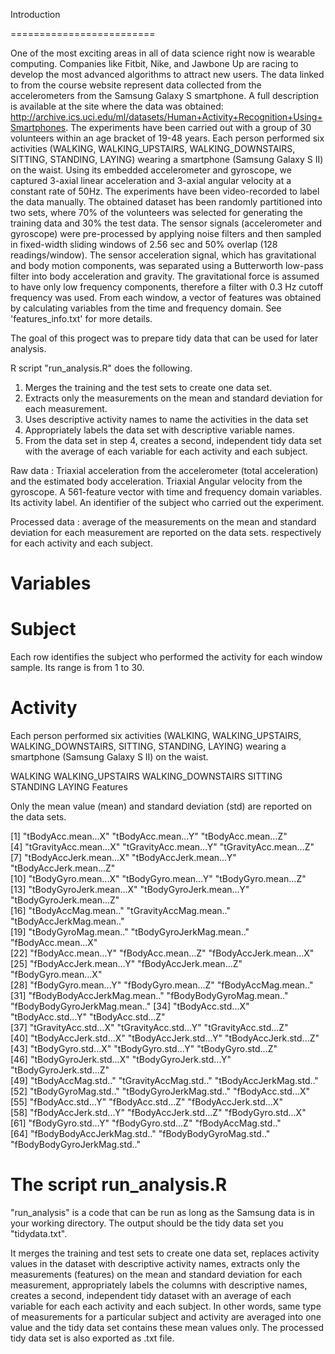 Introduction

=========================


One of the most exciting areas in all of data science right now is wearable computing. Companies like Fitbit, Nike, and Jawbone Up are racing to develop the most advanced algorithms to attract new users. The data linked to from the course website represent data collected from the accelerometers from the Samsung Galaxy S smartphone. A full description is available at the site where the data was obtained: http://archive.ics.uci.edu/ml/datasets/Human+Activity+Recognition+Using+Smartphones.
The experiments have been carried out with a group of 30 volunteers within an age bracket of 19-48 years. Each person performed six activities (WALKING, WALKING_UPSTAIRS, WALKING_DOWNSTAIRS, SITTING, STANDING, LAYING) wearing a smartphone (Samsung Galaxy S II) on the waist. Using its embedded accelerometer and gyroscope, we captured 3-axial linear acceleration and 3-axial angular velocity at a constant rate of 50Hz. The experiments have been video-recorded to label the data manually. The obtained dataset has been randomly partitioned into two sets, where 70% of the volunteers was selected for generating the training data and 30% the test data.
The sensor signals (accelerometer and gyroscope) were pre-processed by applying noise filters and then sampled in fixed-width sliding windows of 2.56 sec and 50% overlap (128 readings/window). The sensor acceleration signal, which has gravitational and body motion components, was separated using a Butterworth low-pass filter into body acceleration and gravity. The gravitational force is assumed to have only low frequency components, therefore a filter with 0.3 Hz cutoff frequency was used. From each window, a vector of features was obtained by calculating variables from the time and frequency domain. See 'features_info.txt' for more details.


The goal of this progect was to prepare tidy data that can be used for later analysis.

R script "run_analysis.R" does the following. 
1. Merges the training and the test sets to create one data set. 
2. Extracts only the measurements on the mean and standard deviation for each measurement. 
3. Uses descriptive activity names to name the activities in the data set 
4. Appropriately labels the data set with descriptive variable names. 
5. From the data set in step 4, creates a second, independent tidy data set with the average of each variable for each activity and each subject.

Raw data :
Triaxial acceleration from the accelerometer (total acceleration) and the estimated body acceleration.
Triaxial Angular velocity from the gyroscope.
A 561-feature vector with time and frequency domain variables.
Its activity label.
An identifier of the subject who carried out the experiment.

Processed data : 
average of the measurements on the mean and standard deviation for each measurement are reported on the data sets. respectively for each activity and each subject.



Variables
=====================

Subject
==================
Each row identifies the subject who performed the activity for each window sample. Its range is from 1 to 30.

Activity
=================
Each person performed six activities (WALKING, WALKING_UPSTAIRS, WALKING_DOWNSTAIRS, SITTING, STANDING, LAYING) wearing a smartphone (Samsung Galaxy S II) on the waist.

WALKING
WALKING_UPSTAIRS
WALKING_DOWNSTAIRS
SITTING
STANDING
LAYING
Features



Only the mean value (mean) and standard deviation (std) are reported on the data sets.

 [1] "tBodyAcc.mean...X"           "tBodyAcc.mean...Y"           "tBodyAcc.mean...Z"          
 [4] "tGravityAcc.mean...X"        "tGravityAcc.mean...Y"        "tGravityAcc.mean...Z"       
 [7] "tBodyAccJerk.mean...X"       "tBodyAccJerk.mean...Y"       "tBodyAccJerk.mean...Z"      
[10] "tBodyGyro.mean...X"          "tBodyGyro.mean...Y"          "tBodyGyro.mean...Z"         
[13] "tBodyGyroJerk.mean...X"      "tBodyGyroJerk.mean...Y"      "tBodyGyroJerk.mean...Z"     
[16] "tBodyAccMag.mean.."          "tGravityAccMag.mean.."       "tBodyAccJerkMag.mean.."     
[19] "tBodyGyroMag.mean.."         "tBodyGyroJerkMag.mean.."     "fBodyAcc.mean...X"          
[22] "fBodyAcc.mean...Y"           "fBodyAcc.mean...Z"           "fBodyAccJerk.mean...X"      
[25] "fBodyAccJerk.mean...Y"       "fBodyAccJerk.mean...Z"       "fBodyGyro.mean...X"         
[28] "fBodyGyro.mean...Y"          "fBodyGyro.mean...Z"          "fBodyAccMag.mean.."         
[31] "fBodyBodyAccJerkMag.mean.."  "fBodyBodyGyroMag.mean.."     "fBodyBodyGyroJerkMag.mean.."
[34] "tBodyAcc.std...X"            "tBodyAcc.std...Y"            "tBodyAcc.std...Z"           
[37] "tGravityAcc.std...X"         "tGravityAcc.std...Y"         "tGravityAcc.std...Z"        
[40] "tBodyAccJerk.std...X"        "tBodyAccJerk.std...Y"        "tBodyAccJerk.std...Z"       
[43] "tBodyGyro.std...X"           "tBodyGyro.std...Y"           "tBodyGyro.std...Z"          
[46] "tBodyGyroJerk.std...X"       "tBodyGyroJerk.std...Y"       "tBodyGyroJerk.std...Z"      
[49] "tBodyAccMag.std.."           "tGravityAccMag.std.."        "tBodyAccJerkMag.std.."      
[52] "tBodyGyroMag.std.."          "tBodyGyroJerkMag.std.."      "fBodyAcc.std...X"           
[55] "fBodyAcc.std...Y"            "fBodyAcc.std...Z"            "fBodyAccJerk.std...X"       
[58] "fBodyAccJerk.std...Y"        "fBodyAccJerk.std...Z"        "fBodyGyro.std...X"          
[61] "fBodyGyro.std...Y"           "fBodyGyro.std...Z"           "fBodyAccMag.std.."          
[64] "fBodyBodyAccJerkMag.std.."   "fBodyBodyGyroMag.std.."      "fBodyBodyGyroJerkMag.std.." 


The script run_analysis.R
===========
"run_analysis" is a code that can be run as long as the Samsung data is in your working directory. 
The output should be the tidy data set you "tidydata.txt".

It merges the training and test sets to create one data set, 
replaces activity values in the dataset with descriptive activity names, 
extracts only the measurements (features) on the mean and standard deviation for each measurement, 
appropriately labels the columns with descriptive names, 
creates a second, independent tidy dataset with an average of each variable for each each activity and each subject.
In other words, same type of measurements for a particular subject and activity are averaged into one value and the tidy data set contains these mean values only. 
The processed tidy data set is also exported as .txt file.

